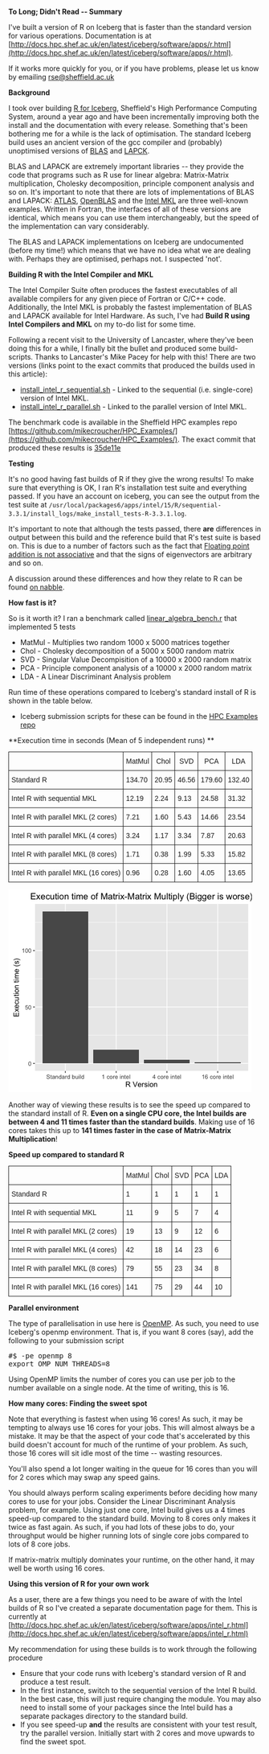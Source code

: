 <!--
.. title: Accelerated versions of R for Iceberg
.. author: Mike Croucher
.. slug: intel-R-iceberg
.. date: 2016-09-12 00:31:35 UTC
.. tags:
.. category:
.. link:
.. description:
.. type: text
-->

**To Long; Didn't Read -- Summary**

I've built a version of R on Iceberg that is faster than the standard version for various operations. Documentation is at [http://docs.hpc.shef.ac.uk/en/latest/iceberg/software/apps/r.html](http://docs.hpc.shef.ac.uk/en/latest/iceberg/software/apps/r.html).

If it works more quickly for you, or if you have problems, please let us know by emailing [rse@sheffield.ac.uk](mailto:rse@sheffield.ac.uk)

**Background**

I took over building [R for Iceberg](http://docs.hpc.shef.ac.uk/en/latest/iceberg/software/apps/r.html), Sheffield's High Performance Computing System, around a year ago and have been incrementally improving both the install and the documentation with every release. Something that's been bothering me for a while is the lack of optimisation. The standard Iceberg build uses an ancient version of the gcc compiler and (probably) unoptimised versions of [BLAS](https://en.wikipedia.org/wiki/Basic_Linear_Algebra_Subprograms) and [LAPCK](https://en.wikipedia.org/wiki/LAPACK).

BLAS and LAPACK are extremely important libraries -- they provide the code that programs such as R use for linear algebra: Matrix-Matrix multiplication, Cholesky decomposition, principle component analysis and so on. It's important to note that there are lots of implementations of BLAS and LAPACK: [ATLAS](http://math-atlas.sourceforge.net/), [OpenBLAS](http://www.openblas.net/) and the [Intel MKL](https://software.intel.com/en-us/intel-mkl) are three well-known examples. Written in Fortran, the interfaces of all of these versions are identical, which means you can use them interchangeably, but the speed of the implementation can vary considerably.

The BLAS and LAPACK implementations on Iceberg are undocumented (before my time!) which means that we have no idea what we are dealing with. Perhaps they are optimised, perhaps not. I suspected 'not'.

**Building R with the Intel Compiler and MKL**

The Intel Compiler Suite often produces the fastest executables of all available compilers for any given piece of Fortran or C/C++ code. Additionally, the Intel MKL is probably the fastest implementation of BLAS and LAPACK available for Intel Hardware. As such, I've had **Build R using Intel Compilers and MKL** on my to-do list for some time.

Following a recent visit to the University of Lancaster, where they've been doing this for a while, I finally bit the bullet and produced some build-scripts. Thanks to Lancaster's Mike Pacey for help with this!  There are two versions (links point to the exact commits that produced the builds used in this article):

* [install_intel_r_sequential.sh](https://github.com/mikecroucher/HPC_Installers/blob/ea4a9f33b705a8cae01841d9c173278fcb486061/apps/R/3.3.1/sheffield/iceberg/intel_15/install_intel_r_sequential.sh) - Linked to the sequential (i.e. single-core) version of Intel MKL.
* [install_intel_r_parallel.sh](https://github.com/mikecroucher/HPC_Installers/blob/ea4a9f33b705a8cae01841d9c173278fcb486061/apps/R/3.3.1/sheffield/iceberg/intel_15/install_intel_r_parallel.sh) - Linked to the parallel version of Intel MKL.

The benchmark code is available in the Sheffield HPC examples repo [https://github.com/mikecroucher/HPC_Examples/](https://github.com/mikecroucher/HPC_Examples/). The exact commit that produced these results is [35de11e](https://github.com/mikecroucher/HPC_Examples/blob/35de11e7c47bc278b15a64fb77c5575b074e1a47/languages/R/linear_algebra/linear_algebra_bench.r)

**Testing**

It's no good having fast builds of R if they give the wrong results! To make sure that everything is OK, I ran R's installation test suite and everything passed. If you have an account on iceberg, you can see the output from the test suite at `/usr/local/packages6/apps/intel/15/R/sequential-3.3.1/install_logs/make_install_tests-R-3.3.1.log`.

It's important to note that although the tests passed, there **are** differences in output between this build and the reference build that R's test suite is based on. This is due to a number of factors such as the fact that [Floating point addition is not associative](http://www.walkingrandomly.com/?p=5380) and that the signs of eigenvectors are arbitrary and so on.

A discussion around these differences and how they relate to R can be found [on nabble](http://r.789695.n4.nabble.com/quot-make-check-quot-fails-on-lapack-R-and-stats-Ex-R-td4698672.html).

**How fast is it?**

So is it worth it? I ran a benchmark called [linear_algebra_bench.r](https://github.com/mikecroucher/HPC_Examples/blob/35de11e7c47bc278b15a64fb77c5575b074e1a47/languages/R/linear_algebra/linear_algebra_bench.r#L19) that implemented 5 tests

* MatMul - Multiplies two random 1000 x 5000 matrices together
* Chol - Cholesky decomposition of a 5000 x 5000 random matrix
* SVD - Singular Value Decompisition of a 10000 x 2000 random matrix
* PCA - Principle component analysis of a 10000 x 2000 random matrix
* LDA - A Linear Discriminant Analysis problem

Run time of these operations compared to Iceberg's standard install of R is shown in the table below.

* Iceberg submission scripts for these can be found in the [HPC Examples repo](https://github.com/mikecroucher/HPC_Examples)

**Execution time in seconds (Mean of 5 independent runs) **

<style type="text/css">
.tg  {border-collapse:collapse;border-spacing:0;}
.tg td{font-family:Arial, sans-serif;font-size:14px;padding:10px 5px;border-style:solid;border-width:1px;overflow:hidden;word-break:normal;}
.tg th{font-family:Arial, sans-serif;font-size:14px;font-weight:normal;padding:10px 5px;border-style:solid;border-width:1px;overflow:hidden;word-break:normal;}
.tg .tg-yw4l{vertical-align:top}
</style>
<table class="tg">
  <tr>
    <th class="tg-yw4l"></th>
    <th class="tg-yw4l">MatMul</th>
    <th class="tg-yw4l">Chol</th>
    <th class="tg-yw4l">SVD</th>
    <th class="tg-yw4l">PCA</th>
    <th class="tg-yw4l">LDA</th>
  </tr>
  <tr>
    <td class="tg-yw4l">Standard R</td>
    <td class="tg-yw4l">134.70</td>
    <td class="tg-yw4l">20.95</td>
    <td class="tg-yw4l">46.56</td>
    <td class="tg-yw4l">179.60</td>
    <td class="tg-yw4l">132.40</td>
  </tr>
  <tr>
    <td class="tg-yw4l">Intel R with sequential MKL</td>
    <td class="tg-yw4l">12.19</td>
    <td class="tg-yw4l">2.24</td>
    <td class="tg-yw4l">9.13</td>
    <td class="tg-yw4l">24.58</td>
    <td class="tg-yw4l">31.32</td>
  </tr>
  <tr>
    <td class="tg-yw4l">Intel R with parallel MKL (2 cores)</td>
    <td class="tg-yw4l">7.21</td>
    <td class="tg-yw4l">1.60</td>
    <td class="tg-yw4l">5.43</td>
    <td class="tg-yw4l">14.66</td>
    <td class="tg-yw4l">23.54</td>
  </tr>
  <tr>
    <td class="tg-yw4l">Intel R with parallel MKL (4 cores)</td>
    <td class="tg-yw4l">3.24</td>
    <td class="tg-yw4l">1.17</td>
    <td class="tg-yw4l">3.34</td>
    <td class="tg-yw4l">7.87</td>
    <td class="tg-yw4l">20.63</td>
  </tr>
  <tr>
    <td class="tg-yw4l">Intel R with parallel MKL (8 cores)</td>
    <td class="tg-yw4l">1.71</td>
    <td class="tg-yw4l">0.38</td>
    <td class="tg-yw4l">1.99</td>
    <td class="tg-yw4l">5.33</td>
    <td class="tg-yw4l">15.82</td>
  </tr>
  <tr>
    <td class="tg-yw4l">Intel R with parallel MKL (16 cores)</td>
    <td class="tg-yw4l">0.96</td>
    <td class="tg-yw4l">0.28</td>
    <td class="tg-yw4l">1.60</td>
    <td class="tg-yw4l">4.05</td>
    <td class="tg-yw4l">13.65</td>
  </tr>
</table>

![](/images/matmul_r_intel.png)

Another way of viewing these results is to see the speed up compared to the standard install of R. **Even on a single CPU core, the Intel builds are between 4 and 11 times faster than the standard builds**.  Making use of 16 cores takes this up to **141 times faster in the case of Matrix-Matrix Multiplication**!

**Speed up compared to standard R**

<style type="text/css">
.tg  {border-collapse:collapse;border-spacing:0;}
.tg td{font-family:Arial, sans-serif;font-size:14px;padding:10px 5px;border-style:solid;border-width:1px;overflow:hidden;word-break:normal;}
.tg th{font-family:Arial, sans-serif;font-size:14px;font-weight:normal;padding:10px 5px;border-style:solid;border-width:1px;overflow:hidden;word-break:normal;}
.tg .tg-yw4l{vertical-align:top}
</style>
<table class="tg">
  <tr>
    <th class="tg-yw4l"> </th>
    <th class="tg-yw4l">MatMul</th>
    <th class="tg-yw4l">Chol</th>
    <th class="tg-yw4l">SVD</th>
    <th class="tg-yw4l">PCA</th>
    <th class="tg-yw4l">LDA</th>
  </tr>
  <tr>
    <td class="tg-yw4l">Standard R</td>
    <td class="tg-yw4l">1</td>
    <td class="tg-yw4l">1</td>
    <td class="tg-yw4l">1</td>
    <td class="tg-yw4l">1</td>
    <td class="tg-yw4l">1</td>
  </tr>
  <tr>
    <td class="tg-yw4l">Intel R with sequential MKL</td>
    <td class="tg-yw4l">11</td>
    <td class="tg-yw4l">9</td>
    <td class="tg-yw4l">5</td>
    <td class="tg-yw4l">7</td>
    <td class="tg-yw4l">4</td>
  </tr>
  <tr>
    <td class="tg-yw4l">Intel R with parallel MKL (2 cores)</td>
    <td class="tg-yw4l">19</td>
    <td class="tg-yw4l">13</td>
    <td class="tg-yw4l">9</td>
    <td class="tg-yw4l">12</td>
    <td class="tg-yw4l">6</td>
  </tr>
  <tr>
    <td class="tg-yw4l">Intel R with parallel MKL (4 cores)</td>
    <td class="tg-yw4l">42</td>
    <td class="tg-yw4l">18</td>
    <td class="tg-yw4l">14</td>
    <td class="tg-yw4l">23</td>
    <td class="tg-yw4l">6</td>
  </tr>
  <tr>
    <td class="tg-yw4l">Intel R with parallel MKL (8 cores)</td>
    <td class="tg-yw4l">79</td>
    <td class="tg-yw4l">55</td>
    <td class="tg-yw4l">23</td>
    <td class="tg-yw4l">34</td>
    <td class="tg-yw4l">8</td>
  </tr>
  <tr>
    <td class="tg-yw4l">Intel R with parallel MKL (16 cores)</td>
    <td class="tg-yw4l">141</td>
    <td class="tg-yw4l">75</td>
    <td class="tg-yw4l">29</td>
    <td class="tg-yw4l">44</td>
    <td class="tg-yw4l">10</td>
  </tr>
</table>

**Parallel environment**

The type of parallelisation in use here is [OpenMP](http://openmp.org/wp/). As such, you need to use Iceberg's openmp environment.  That is, if you want 8 cores (say), add the following to your submission  script

<pre>
#$ -pe openmp 8
export OMP_NUM_THREADS=8
</pre>

Using OpenMP limits the number of cores you can use per job to the number available on a single node. At the time of writing, this is 16.

**How many cores: Finding the sweet spot**

Note that everything is fastest when using 16 cores! As such, it may be tempting to always use 16 cores for your jobs. This will almost always be a mistake.
It may be that the aspect of your code that's accelerated by this build doesn't account for much of the runtime of your problem. As such, those 16 cores will sit idle most of the time -- wasting resources.  

You'll also spend a lot longer waiting in the queue for 16 cores than you will for 2 cores which may swap any speed gains.

You should always perform scaling experiments before deciding how many cores to use for your jobs. Consider the Linear Discriminant Analysis problem, for example. Using just one core, Intel build gives us a 4 times speed-up compared to the standard build. Moving to 8 cores only makes it twice as fast again. As such, if you had lots of these jobs to do, your throughput would be higher running lots of single core jobs compared to lots of 8 core jobs.

If matrix-matrix multiply dominates your runtime, on the other hand, it may well be worth using 16 cores.

**Using this version of R for your own work**

As a user, there are a few things you need to be aware of with the Intel builds of R so I've created a separate documentation page for them.  This is currently at
[http://docs.hpc.shef.ac.uk/en/latest/iceberg/software/apps/intel_r.html](http://docs.hpc.shef.ac.uk/en/latest/iceberg/software/apps/intel_r.html)

My recommendation for using these builds is to work through the following procedure

* Ensure that your code runs with Iceberg's standard version of R and produce a test result.
* In the first instance, switch to the sequential version of the Intel R build. In the best case, this will just require changing the module. You may also need to install some of your packages since the Intel build has a separate packages directory to the standard build.
* If you see speed-up **and** the results are consistent with your test result, try the parallel version. Initially start with 2 cores and move upwards to find the sweet spot.
